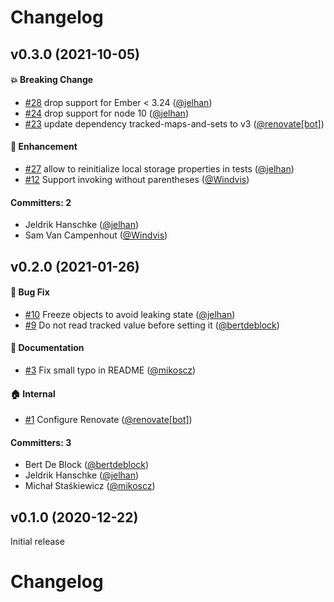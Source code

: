 # Changelog


## v0.3.0 (2021-10-05)

#### :boom: Breaking Change
* [#28](https://github.com/jelhan/ember-local-storage-decorator/pull/28) drop support for Ember < 3.24 ([@jelhan](https://github.com/jelhan))
* [#24](https://github.com/jelhan/ember-local-storage-decorator/pull/24) drop support for node 10 ([@jelhan](https://github.com/jelhan))
* [#23](https://github.com/jelhan/ember-local-storage-decorator/pull/23) update dependency tracked-maps-and-sets to v3 ([@renovate[bot]](https://github.com/apps/renovate))

#### :rocket: Enhancement
* [#27](https://github.com/jelhan/ember-local-storage-decorator/pull/27) allow to reinitialize local storage properties in tests ([@jelhan](https://github.com/jelhan))
* [#12](https://github.com/jelhan/ember-local-storage-decorator/pull/12) Support invoking without parentheses ([@Windvis](https://github.com/Windvis))

#### Committers: 2
- Jeldrik Hanschke ([@jelhan](https://github.com/jelhan))
- Sam Van Campenhout ([@Windvis](https://github.com/Windvis))


## v0.2.0 (2021-01-26)

#### :bug: Bug Fix
* [#10](https://github.com/jelhan/ember-local-storage-decorator/pull/10) Freeze objects to avoid leaking state ([@jelhan](https://github.com/jelhan))
* [#9](https://github.com/jelhan/ember-local-storage-decorator/pull/9) Do not read tracked value before setting it ([@bertdeblock](https://github.com/bertdeblock))

#### :memo: Documentation
* [#3](https://github.com/jelhan/ember-local-storage-decorator/pull/3) Fix small typo in README ([@mikoscz](https://github.com/mikoscz))

#### :house: Internal
* [#1](https://github.com/jelhan/ember-local-storage-decorator/pull/1) Configure Renovate ([@renovate[bot]](https://github.com/apps/renovate))

#### Committers: 3
- Bert De Block ([@bertdeblock](https://github.com/bertdeblock))
- Jeldrik Hanschke ([@jelhan](https://github.com/jelhan))
- Michał Staśkiewicz ([@mikoscz](https://github.com/mikoscz))

## v0.1.0 (2020-12-22)

Initial release


# Changelog
